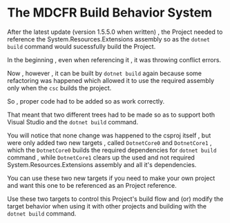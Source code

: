 # The MDCFR Build Behavior System

After the latest update (version 1.5.5.0 when written) , the Project needed to reference the System.Resources.Extensions assembly so as the `dotnet build`
command would sucessfully build the Project.

In the beginning , even when referencing it , it was throwing conflict errors.

Now , however , it can be built by `dotnet build` again because some refactoring was happened which allowed it to 
use the required assembly only when the `csc` builds the project. 

So , proper code had to be added so as work correctly.

That meant that two different trees had to be made so as to support both Visual Studio and the `dotnet build` command.

You will notice that none change was happened to the csproj itself , but were only added two new targets , called 
`DotnetCore0` and `DotnetCore1` , which the `DotnetCore0` builds the required dependencies for `dotnet build` command , 
while `DotnetCore1` clears up the used and not required System.Resources.Extensions assembly and all it's dependencies.

You can use these two new targets if you need to make your own project and want this one to be referenced as an Project 
reference. 

Use these two targets to control this Project's build flow and (or) modify the target behavior when using it with 
other projects and building with the `dotnet build` command.


